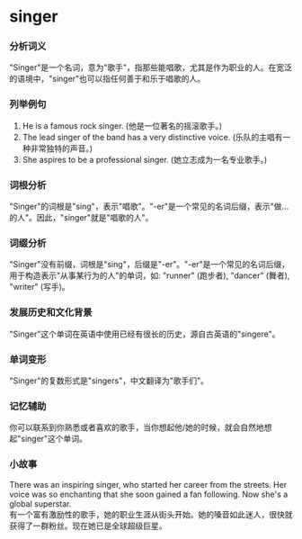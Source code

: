 # singer

### 分析词义

  

"Singer"是一个名词，意为"歌手"，指那些能唱歌，尤其是作为职业的人。在宽泛的语境中，"singer"也可以指任何善于和乐于唱歌的人。

  

### 列举例句

  

1.  He is a famous rock singer. (他是一位著名的摇滚歌手。)
2.  The lead singer of the band has a very distinctive voice. (乐队的主唱有一种非常独特的声音。)
3.  She aspires to be a professional singer. (她立志成为一名专业歌手。)

  

### 词根分析

  

"Singer"的词根是"sing"，表示"唱歌"。"-er"是一个常见的名词后缀，表示"做...的人"。因此，"singer"就是"唱歌的人"。

  

### 词缀分析

  

"Singer"没有前缀，词根是"sing"，后缀是"-er"。"-er"是一个常见的名词后缀，用于构造表示"从事某行为的人"的单词，如: "runner" (跑步者), "dancer" (舞者), "writer" (写手)。

  

### 发展历史和文化背景

  

"Singer"这个单词在英语中使用已经有很长的历史，源自古英语的"singere"。

  

### 单词变形

  

"Singer"的复数形式是"singers"，中文翻译为"歌手们"。

  

### 记忆辅助

  

你可以联系到你熟悉或者喜欢的歌手，当你想起他/她的时候，就会自然地想起"singer"这个单词。

  

### 小故事

  

There was an inspiring singer, who started her career from the streets. Her voice was so enchanting that she soon gained a fan following. Now she's a global superstar.  
有一个富有激励性的歌手，她的职业生涯从街头开始。她的嗓音如此迷人，很快就获得了一群粉丝。现在她已是全球超级巨星。

